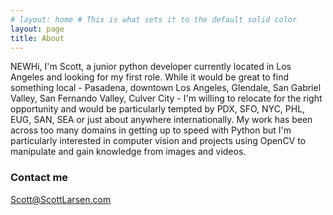 ```yaml
---
# layout: home # This is what sets it to the default solid color
layout: page
title: About
---
```


NEWHi, I'm Scott, a junior python developer currently located in Los Angeles and looking for my first role.  While it would be great to find something local - Pasadena, downtown Los Angeles, Glendale, San Gabriel Valley, San Fernando Valley, Culver City - I'm willing to relocate for the right opportunity and would be particularly tempted by PDX, SFO, NYC, PHL, EUG, SAN, SEA or just about anywhere internationally.  My work has been across too many domains in getting up to speed with Python but I'm particularly interested in computer vision and projects using OpenCV to manipulate and gain knowledge from images and videos.

### Contact me

[Scott@ScottLarsen.com](mailto:Scott@ScottLarsen.com)
